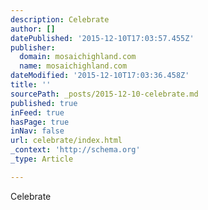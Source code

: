 ```yaml
---
description: Celebrate
author: []
datePublished: '2015-12-10T17:03:57.455Z'
publisher:
  domain: mosaichighland.com
  name: mosaichighland.com
dateModified: '2015-12-10T17:03:36.458Z'
title: ''
sourcePath: _posts/2015-12-10-celebrate.md
published: true
inFeed: true
hasPage: true
inNav: false
url: celebrate/index.html
_context: 'http://schema.org'
_type: Article

---
```

Celebrate